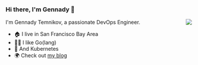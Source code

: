 ### Hi there, I'm Gennady 👋

<img align="right" src="https://github-readme-stats.vercel.app/api?username=zCHIP&show_icons=true">

I'm Gennady Temnikov, a passionate DevOps Engineer.

- :house: I live in San Francisco Bay Area
- :man_technologist: I like Go(lang)
- :robot: And Kubernetes
- :earth_africa: Check out [my blog](https://medium.com/@zerochip)

